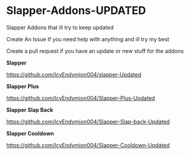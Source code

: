 # Slapper-Addons-UPDATED
Slapper Addons that ill try to keep updated

Create An Issue If you need help with anything and ill try my best

Create a pull request if you have an update or new stuff for the addons

**Slapper**


https://github.com/IcyEndymion004/slapper-Updated



**Slapper Plus**


https://github.com/IcyEndymion004/Slapper-Plus-Updated


**Slapper Slap Back**


https://github.com/IcyEndymion004/Slapper-Slap-back-Updated


**Slapper Cooldown**


https://github.com/IcyEndymion004/Slapper-Cooldown-Updated

